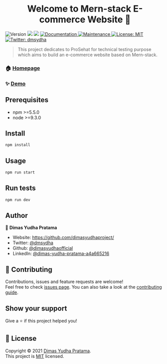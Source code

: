 <h1 align="center">Welcome to Mern-stack E-commerce Website 👋</h1>
<p>
  <img alt="Version" src="https://img.shields.io/badge/version-0.11-blue.svg?cacheSeconds=2592000" />
  <img src="https://img.shields.io/badge/npm-%3E%3D5.5.0-blue.svg" />
  <img src="https://img.shields.io/badge/node-%3E%3D9.3.0-blue.svg" />
  <a href="https://github.com/dimasyudhaproject/dimasyudha/blob/master/README.md" target="_blank">
    <img alt="Documentation" src="https://img.shields.io/badge/documentation-yes-brightgreen.svg" />
  </a>
  <a href="https://github.com/kefranabg/readme-md-generator/graphs/commit-activity" target="_blank">
    <img alt="Maintenance" src="https://img.shields.io/badge/Maintained%3F-yes-green.svg" />
  </a>
  <a href="https://github.com/dimasyudhaproject/dimasyudha/blob/master/LICENCE.md" target="_blank">
    <img alt="License: MIT" src="https://img.shields.io/github/license/dimasyudhaofficial/Mern-stack E-commerce Website" />
  </a>
  <a href="https://twitter.com/dmsydha" target="_blank">
    <img alt="Twitter: dmsydha" src="https://img.shields.io/twitter/follow/dmsydha.svg?style=social" />
  </a>
</p>

> This project dedicates to ProSehat for technical testing purpose which aims to build an e-commerce website based on Mern-stack.

### 🏠 [Homepage](https://github.com/dimasyudhaproject/dimasyudha)

### ✨ [Demo](https://prosehat-dimasyudha.herokuapp.com/)

## Prerequisites

- npm >=5.5.0
- node >=9.3.0

## Install

```sh
npm install
```

## Usage

```sh
npm run start
```

## Run tests

```sh
npm run dev
```

## Author

👤 **Dimas Yudha Pratama**

* Website: https://github.com/dimasyudhaproject/
* Twitter: [@dmsydha](https://twitter.com/dmsydha)
* Github: [@dimasyudhaofficial](https://github.com/dimasyudhaofficial)
* LinkedIn: [@dimas-yudha-pratama-a4a665216](https://linkedin.com/in/dimas-yudha-pratama-a4a665216)

## 🤝 Contributing

Contributions, issues and feature requests are welcome!<br />Feel free to check [issues page](https://github.com/dimasyudhaproject/dimasyudha/issues). You can also take a look at the [contributing guide](https://github.com/kefranabg/readme-md-generator/blob/master/CONTRIBUTING.md).

## Show your support

Give a ⭐️ if this project helped you!

## 📝 License

Copyright © 2021 [Dimas Yudha Pratama](https://github.com/dimasyudhaofficial).<br />
This project is [MIT](https://github.com/dimasyudhaproject/dimasyudha/blob/master/LICENCE.md) licensed.